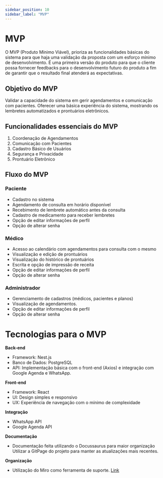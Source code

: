 ```yaml
---
sidebar_position: 10
sidebar_label: "MVP"
---
```


# MVP

O MVP (Produto Mínimo Viável), prioriza as funcionalidades básicas do sistema para que haja uma validação da proposta com um esforço mínimo de desenvolvimento. É uma primeira versão do produto para que o cliente possa fornecer feedbacks para o desenvolvimento futuro do produto a fim de garantir que o resultado final atenderá as expectativas.


## Objetivo do MVP
Validar a capacidade do sistema em gerir agendamentos e comunicação com pacientes.
Oferecer uma básica experiência do sistema, mostrando os lembretes automatizados e prontuários eletrônicos.


## Funcionalidades essenciais do MVP
1. Coordenação de Agendamentos
2. Comunicação com Pacientes
3. Cadastro Básico de Usuários
4. Segurança e Privacidade
5. Prontuário Eletrônico


## Fluxo do MVP

### Paciente
- Cadastro no sistema
- Agendamento de consulta em horário disponível
- Recebimento de lembrete automático antes da consulta
- Cadastro de medicamento para receber lembretes
- Opção de editar informações de perfil
- Opção de alterar senha

### Médico
- Acesso ao calendário com agendamentos para consulta com o mesmo
- Visualização e edição de prontuários
- Visualização do histórico de prontuários
- Escrita e opção de impressão de receita
- Opção de editar informações de perfil
- Opção de alterar senha

### Administrador
- Gerenciamento de cadastros (médicos, pacientes e planos)
- Visualização de agendamentos.
- Opção de editar informações de perfil
- Opção de alterar senha


# Tecnologias para o MVP
**Back-end**
- Framework: Nest.js
- Banco de Dados: PostgreSQL
- API: Implementação básica com o front-end (Axios) e integração com Google Agenda e WhatsApp.

**Front-end**
- Framework: React
- UI: Design simples e responsivo
- UX: Experiência de navegação com o mínimo de complexidade

**Integração**
- WhatsApp API
- Google Agenda API

**Documentação**
- Documentação feita utilizando o Docussaurus para maior organização
Utilizar a GitPage do projeto para manter as atualizações mais recentes.

**Organização**
- Utilização do Miro como ferramenta de suporte. [Link](https://miro.com/app/board/uXjVLwHaqu4=/)
